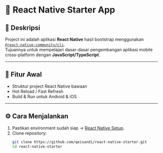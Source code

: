 # 📌 React Native Starter App

## 📖 Deskripsi
Project ini adalah aplikasi **React Native** hasil bootstrap menggunakan [`@react-native-community/cli`](https://github.com/react-native-community/cli).  
Tujuannya untuk mempelajari dasar-dasar pengembangan aplikasi mobile cross-platform dengan **JavaScript/TypeScript**.

---

## 🚀 Fitur Awal
- Struktur project React Native bawaan
- Hot Reload / Fast Refresh
- Build & Run untuk Android & iOS

---

## ⚙️ Cara Menjalankan
1. Pastikan environment sudah siap → [React Native Setup](https://reactnative.dev/docs/environment-setup).
2. Clone repository:
   ```bash
   git clone https://github.com/qeisandi/react-native-starter.git
   cd react-native-starter
